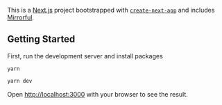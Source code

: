 This is a [Next.js](https://nextjs.org/) project bootstrapped with [`create-next-app`](https://github.com/vercel/next.js/tree/canary/packages/create-next-app) and includes [Mirrorful](https://www.mirrorful.com/).

## Getting Started

First, run the development server and install packages

```
yarn
```

```bash
yarn dev
```

Open [http://localhost:3000](http://localhost:3000) with your browser to see the result.
